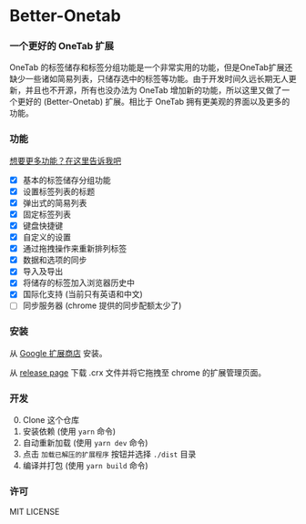 Better-Onetab
======

### 一个更好的 OneTab 扩展

OneTab 的标签储存和标签分组功能是一个非常实用的功能，但是OneTab扩展还缺少一些诸如简易列表，只储存选中的标签等功能。由于开发时间久远长期无人更新，并且也不开源，所有也没办法为 OneTab 增加新的功能，所以这里又做了一个更好的 (Better-Onetab) 扩展。相比于 OneTab 拥有更美观的界面以及更多的功能。

### 功能

[想要更多功能？在这里告诉我吧](https://github.com/cnwangjie/better-onetab/issues/new)

 - [x] 基本的标签储存分组功能
 - [x] 设置标签列表的标题
 - [x] 弹出式的简易列表
 - [x] 固定标签列表
 - [x] 键盘快捷键
 - [x] 自定义的设置
 - [x] 通过拖拽操作来重新排列标签
 - [x] 数据和选项的同步
 - [x] 导入及导出
 - [x] 将储存的标签加入浏览器历史中
 - [x] 国际化支持 (当前只有英语和中文)
 - [ ] 同步服务器 (chrome 提供的同步配额太少了)

### 安装

从 [Google 扩展商店](https://chrome.google.com/webstore/detail/better-onetab/eookhngofldnbnidjlbkeecljkfpmfpg) 安装。

从 [release page](https://github.com/cnwangjie/better-onetab/releases) 下载 .crx 文件并将它拖拽至 chrome 的扩展管理页面。

### 开发

0. Clone 这个仓库
0. 安装依赖 (使用 `yarn` 命令)
0. 自动重新加载 (使用 `yarn dev` 命令)
0. 点击 `加载已解压的扩展程序` 按钮并选择 `./dist` 目录
0. 编译并打包 (使用 `yarn build` 命令)

### 许可

MIT LICENSE